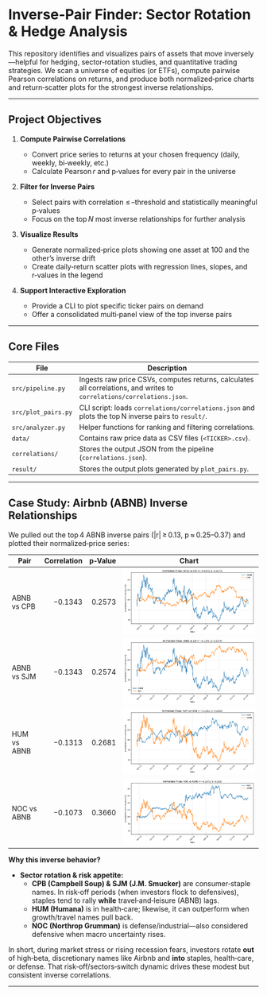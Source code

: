 # Inverse‑Pair Finder: Sector Rotation & Hedge Analysis

This repository identifies and visualizes pairs of assets that move inversely—helpful for hedging, sector‑rotation studies, and quantitative trading strategies. We scan a universe of equities (or ETFs), compute pairwise Pearson correlations on returns, and produce both normalized‑price charts and return‑scatter plots for the strongest inverse relationships.

---

## Project Objectives

1. **Compute Pairwise Correlations**  
   - Convert price series to returns at your chosen frequency (daily, weekly, bi‑weekly, etc.)  
   - Calculate Pearson *r* and p‑values for every pair in the universe  

2. **Filter for Inverse Pairs**  
   - Select pairs with correlation ≤ –threshold and statistically meaningful p‑values  
   - Focus on the top *N* most inverse relationships for further analysis  

3. **Visualize Results**  
   - Generate normalized‑price plots showing one asset at 100 and the other’s inverse drift  
   - Create daily‑return scatter plots with regression lines, slopes, and r‑values in the legend  

4. **Support Interactive Exploration**  
   - Provide a CLI to plot specific ticker pairs on demand  
   - Offer a consolidated multi‑panel view of the top inverse pairs  

---

## Core Files

| File                   | Description                                                                                  |
|------------------------|----------------------------------------------------------------------------------------------|
| `src/pipeline.py`      | Ingests raw price CSVs, computes returns, calculates all correlations, and writes to `correlations/correlations.json`. |
| `src/plot_pairs.py`    | CLI script: loads `correlations/correlations.json` and plots the top N inverse pairs to `result/`. |
| `src/analyzer.py`      | Helper functions for ranking and filtering correlations.                                     |
| `data/`                | Contains raw price data as CSV files (`<TICKER>.csv`).                                       |
| `correlations/`        | Stores the output JSON from the pipeline (`correlations.json`).                              |
| `result/`              | Stores the output plots generated by `plot_pairs.py`.                                        |

---
## Case Study: Airbnb (ABNB) Inverse Relationships

We pulled out the top 4 ABNB inverse pairs (|r| ≥ 0.13, p ≈ 0.25–0.37) and plotted their normalized‑price series:

| Pair             | Correlation | p‑Value | Chart                                                 |
|------------------|------------:|--------:|-------------------------------------------------------|
| ABNB vs CPB      | −0.1343     | 0.2573  | ![ABNB vs CPB](price_plot_ABNB_CPB.png)      |
| ABNB vs SJM      | −0.1343     | 0.2574  | ![ABNB vs SJM](result/price_plot_ABNB_SJM.png)      |
| HUM vs ABNB      | −0.1313     | 0.2681  | ![HUM vs ABNB](result/price_plot_HUM_ABNB.png)      |
| NOC vs ABNB      | −0.1073     | 0.3660  | ![NOC vs ABNB](result/price_plot_NOC_ABNB.png)      |

**Why this inverse behavior?**

- **Sector rotation & risk appetite:**  
  - **CPB (Campbell Soup) & SJM (J.M. Smucker)** are consumer‑staple names. In risk‑off periods (when investors flock to defensives), staples tend to rally **while** travel‑and‑leisure (ABNB) lags.  
  - **HUM (Humana)** is in health‑care; likewise, it can outperform when growth/travel names pull back.  
  - **NOC (Northrop Grumman)** is defense/industrial—also considered defensive when macro uncertainty rises.  

In short, during market stress or rising recession fears, investors rotate **out** of high‑beta, discretionary names like Airbnb and **into** staples, health‑care, or defense. That risk‑off/sectors‑switch dynamic drives these modest but consistent inverse correlations.

---
